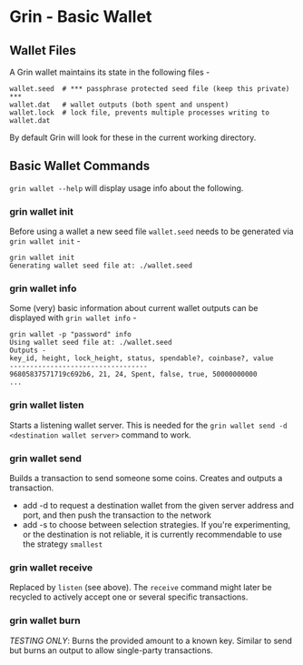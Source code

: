 # Grin - Basic Wallet

## Wallet Files

A Grin wallet maintains its state in the following files -

```
wallet.seed  # *** passphrase protected seed file (keep this private) ***
wallet.dat   # wallet outputs (both spent and unspent)
wallet.lock  # lock file, prevents multiple processes writing to wallet.dat
```

By default Grin will look for these in the current working directory.

## Basic Wallet Commands

`grin wallet --help` will display usage info about the following.

### grin wallet init

Before using a wallet a new seed file `wallet.seed` needs to be generated via `grin wallet init` -

```
grin wallet init
Generating wallet seed file at: ./wallet.seed
```

### grin wallet info

Some (very) basic information about current wallet outputs can be displayed with `grin wallet info` -

```
grin wallet -p "password" info
Using wallet seed file at: ./wallet.seed
Outputs -
key_id, height, lock_height, status, spendable?, coinbase?, value
----------------------------------
96805837571719c692b6, 21, 24, Spent, false, true, 50000000000
...
```

### grin wallet listen

Starts a listening wallet server. This is needed for the `grin wallet send -d <destination wallet server>` command to work.

### grin wallet send

Builds a transaction to send someone some coins. Creates and outputs a transaction.
- add -d <destination server> to request a destination wallet from the given server address and port, and then push the transaction to the network
- add -s <strategy> to choose between selection strategies. If you're experimenting, or the destination is not reliable, it is currently recommendable to use the strategy `smallest`

### grin wallet receive

Replaced by `listen` (see above). The `receive` command might later be recycled to actively accept one or several specific transactions.

### grin wallet burn

*TESTING ONLY*: Burns the provided amount to a known key. Similar to send but burns an output to allow single-party
transactions.
